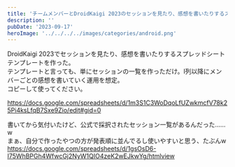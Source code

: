 ```yaml
---
title: 'チームメンバーとDroidKaigi 2023のセッションを見たり、感想を書いたりするスプレッドシートのテンプレ'
description: ''
pubDate: '2023-09-17'
heroImage: '../../../../images/categories/android.png'
---
```


DroidKaigi 2023でセッションを見たり、感想を書いたりするスプレッドシートテンプレートを作った。  
テンプレートと言っても、単にセッションの一覧を作っただけ。I列以降にメンバーごとの感想を書いていく運用を想定。  
コピーして使ってください。

https://docs.google.com/spreadsheets/d/1m3S1C3WoDqoLfUZwkmcfV78k25Pi4ksLfqB7Sxe9Zio/edit#gid=0

書いてから気付いたけど、公式で採択されたセッション一覧があるんだった……w  
まぁ、自分で作ったやつの方が発表順に並んでるし使いやすいと思う、たぶんw  
https://docs.google.com/spreadsheets/d/1gsOsD6-I75WhBPGh4WfwcGj2NyW1QIO4zeK2wEJkwYg/htmlview
